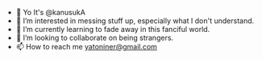 - 👋 Yo It's @kanusukA
- 👀 I’m interested in messing stuff up, especially what I don't understand.
- 🌱 I’m currently learning to fade away in this fanciful world.
- 💞️ I’m looking to collaborate on being strangers.
- 📫 How to reach me yatoniner@gmail.com

<!---
kanusukA/kanusukA is a ✨ special ✨ repository because its `README.md` (this file) appears on your GitHub profile.
You can click the Preview link to take a look at your changes.
--->

